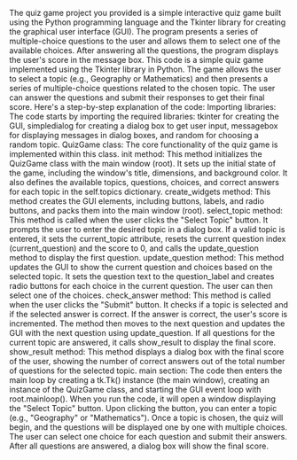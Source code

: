 The quiz game project you provided is a simple interactive quiz game built using the Python programming language and the Tkinter library for creating the graphical user interface (GUI). The program presents a series of multiple-choice questions to the user and allows them to select one of the available choices. After answering all the questions, the program displays the user's score in the message box. This code is a simple quiz game implemented using the Tkinter library in Python. The game allows the user to select a topic (e.g., Geography or Mathematics) and then presents a series of multiple-choice questions related to the chosen topic. The user can answer the questions and submit their responses to get their final score. Here's a step-by-step explanation of the code: Importing libraries: The code starts by importing the required libraries: tkinter for creating the GUI, simpledialog for creating a dialog box to get user input, messagebox for displaying messages in dialog boxes, and random for choosing a random topic. QuizGame class: The core functionality of the quiz game is implemented within this class. init method: This method initializes the QuizGame class with the main window (root). It sets up the initial state of the game, including the window's title, dimensions, and background color. It also defines the available topics, questions, choices, and correct answers for each topic in the self.topics dictionary. create_widgets method: This method creates the GUI elements, including buttons, labels, and radio buttons, and packs them into the main window (root). select_topic method: This method is called when the user clicks the "Select Topic" button. It prompts the user to enter the desired topic in a dialog box. If a valid topic is entered, it sets the current_topic attribute, resets the current question index (current_question) and the score to 0, and calls the update_question method to display the first question. update_question method: This method updates the GUI to show the current question and choices based on the selected topic. It sets the question text to the question_label and creates radio buttons for each choice in the current question. The user can then select one of the choices. check_answer method: This method is called when the user clicks the "Submit" button. It checks if a topic is selected and if the selected answer is correct. If the answer is correct, the user's score is incremented. The method then moves to the next question and updates the GUI with the next question using update_question. If all questions for the current topic are answered, it calls show_result to display the final score. show_result method: This method displays a dialog box with the final score of the user, showing the number of correct answers out of the total number of questions for the selected topic. main section: The code then enters the main loop by creating a tk.Tk() instance (the main window), creating an instance of the QuizGame class, and starting the GUI event loop with root.mainloop(). When you run the code, it will open a window displaying the "Select Topic" button. Upon clicking the button, you can enter a topic (e.g., "Geography" or "Mathematics"). Once a topic is chosen, the quiz will begin, and the questions will be displayed one by one with multiple choices. The user can select one choice for each question and submit their answers. After all questions are answered, a dialog box will show the final score.
